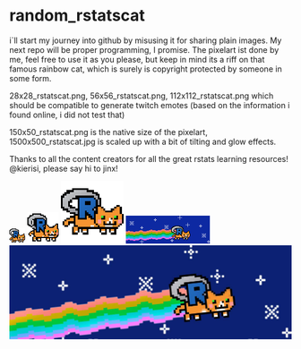 # random_rstatscat

i`ll start my journey into github by misusing it for sharing plain images. My next repo will be proper programming, I promise.
The pixelart ist done by me, feel free to use it as you please, but keep in mind its a riff on that famous rainbow cat, which is surely is copyright protected by someone in some form.

28x28_rstatscat.png, 56x56_rstatscat.png, 112x112_rstatscat.png which should be compatible to generate twitch emotes (based on the information i found online, i did not test that)

150x50_rstatscat.png is the native size of the pixelart, 1500x500_rstatscat.jpg is scaled up with a bit of tilting and glow effects.

Thanks to all the content creators for all the great rstats learning resources! @kierisi, please say hi to jinx!

![28x28_rstatscat.png](28x28_rstatscat.png)
![56x56_rstatscat.png](56x56_rstatscat.png)
![112x112_rstatscat.png](112x112_rstatscat.png)
![150x50_rstatscat.png](150x50_rstatscat.png)
![1500x500_rstatscat.jpg](1500x500_rstatscat.jpg)



